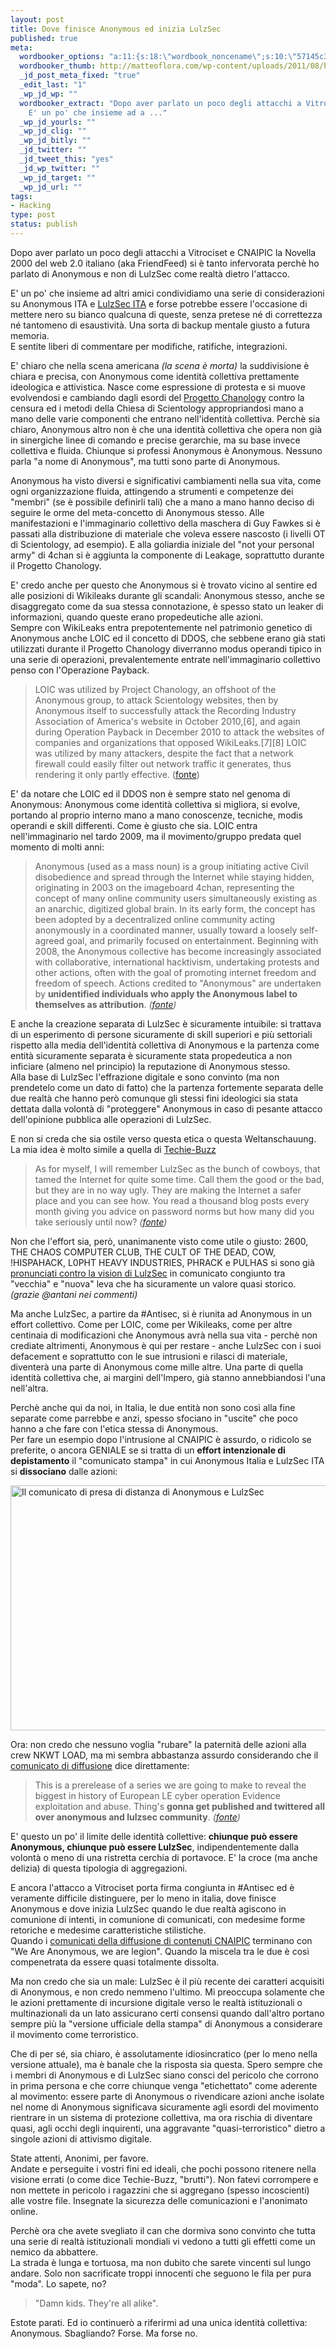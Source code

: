 ```yaml
--- 
layout: post
title: Dove finisce Anonymous ed inizia LulzSec
published: true
meta: 
  wordbooker_options: "a:11:{s:18:\"wordbook_noncename\";s:10:\"57145c3a3a\";s:18:\"wordbook_page_post\";s:15:\"131388540210117\";s:18:\"wordbook_orandpage\";s:1:\"2\";s:23:\"wordbook_default_author\";s:1:\"1\";s:23:\"wordbook_extract_length\";s:3:\"256\";s:19:\"wordbook_actionlink\";s:3:\"200\";s:26:\"wordbooker_publish_default\";s:2:\"on\";s:18:\"wordbook_attribute\";s:8:\"BlogPost\";s:24:\"wordbooker_status_update\";s:2:\"on\";s:29:\"wordbooker_status_update_text\";s:26:\": Post :  %title% - %link%\";s:20:\"wordbook_comment_get\";s:2:\"on\";}"
  wordbooker_thumb: http://matteoflora.com/wp-content/uploads/2011/08/hackers-com-640x392.jpg
  _jd_post_meta_fixed: "true"
  _edit_last: "1"
  _wp_jd_wp: ""
  wordbooker_extract: "Dopo aver parlato un poco degli attacchi a Vitrociset e CNAIPIC la Novella 2000 del web 2.0 italiano (aka FriendFeed) si \xC3\xA8 tanto infervorata perch\xC3\xA8 ho parlato di Anonymous e non di LulzSec come realt\xC3\xA0 dietro l'attacco.  \r\n  \r\n\
    E' un po' che insieme ad a ..."
  _wp_jd_yourls: ""
  _wp_jd_clig: ""
  _wp_jd_bitly: ""
  _jd_twitter: ""
  _jd_tweet_this: "yes"
  _jd_wp_twitter: ""
  _wp_jd_target: ""
  _wp_jd_url: ""
tags: 
- Hacking
type: post
status: publish
---
```

Dopo aver parlato un poco degli attacchi a Vitrociset e CNAIPIC la Novella 2000 del web 2.0 italiano (aka FriendFeed) si è tanto infervorata perchè ho parlato di Anonymous e non di LulzSec come realtà dietro l'attacco.  
  
E' un po' che insieme ad altri amici condividiamo una serie di considerazioni su Anonymous ITA e [LulzSec ITA][lulzita] e forse potrebbe essere l'occasione di mettere nero su bianco qualcuna di queste, senza pretese né di correttezza né tantomeno di esaustività. Una sorta di backup mentale giusto a futura memoria.  
E sentite liberi di commentare per modifiche, ratifiche, integrazioni.  
    
E' chiaro che nella scena americana *(la scena è morta)* la suddivisione è chiara e precisa, con Anonymous come identità collettiva prettamente ideologica e attivistica. Nasce come espressione di protesta e si muove evolvendosi e cambiando dagli esordi del [Progetto Chanology](http://en.wikipedia.org/wiki/Project_Chanology) contro la censura ed i metodi della Chiesa di Scientology appropriandosi mano a mano delle varie componenti che entrano nell'identità collettiva. Perchè sia chiaro, Anonymous altro non è che una identità collettiva che opera non già in sinergiche linee di comando e precise gerarchie, ma su base invece collettiva e fluida. Chiunque si professi Anonymous è Anonymous. Nessuno parla "a nome di Anonymous", ma tutti sono parte di Anonymous.  
  
Anonymous ha visto diversi e significativi cambiamenti nella sua vita, come ogni organizzazione fluida, attingendo a strumenti e competenze dei "membri" (se è possibile definirli tali) che a mano a mano hanno deciso di seguire le orme del meta-concetto di Anonymous stesso. Alle manifestazioni e l'immaginario collettivo della maschera di Guy Fawkes si è passati alla distribuzione di materiale che voleva essere nascosto (i livelli OT di Scientology, ad esempio). E alla goliardia iniziale del "not your personal army" di 4chan si è aggiunta la componente di Leakage, soprattutto durante il Progetto Chanology.  
  
E' credo anche per questo che Anonymous si è trovato vicino al sentire ed alle posizioni di Wikileaks durante gli scandali: Anonymous stesso, anche se disaggregato come da sua stessa connotazione, è spesso stato un leaker di informazioni, quando queste erano propedeutiche alle azioni.  
Sempre con WikiLeaks entra prepotentemente nel patrimonio genetico di Anonymous anche LOIC ed il concetto di DDOS, che sebbene erano già stati utilizzati durante il Progetto Chanology diverranno modus operandi tipico in una serie di operazioni, prevalentemente entrate nell'immaginario collettivo penso con l'Operazione Payback.  

> LOIC was utilized by Project Chanology, an offshoot of the Anonymous group, to attack Scientology websites, then by Anonymous itself to successfully attack the Recording Industry Association of America's website in October 2010,[6], and again during Operation Payback in December 2010 to attack the websites of companies and organizations that opposed WikiLeaks.[7][8] LOIC was utilized by many attackers, despite the fact that a network firewall could easily filter out network traffic it generates, thus rendering it only partly effective. ([fonte](http://en.wikipedia.org/wiki/LOIC))

E' da notare che LOIC ed il DDOS non è sempre stato nel genoma di Anonymous: Anonymous come identità collettiva si migliora, si evolve, portando al proprio interno mano a mano conoscenze, tecniche, modis operandi e skill differenti. Come è giusto che sia. LOIC entra nell'immaginario nel tardo 2009, ma il movimento/gruppo predata quel momento di molti anni:

> Anonymous (used as a mass noun) is a group initiating active Civil disobedience and spread through the Internet while staying hidden, originating in 2003 on the imageboard 4chan, representing the concept of many online community users simultaneously existing as an anarchic, digitized global brain.
> In its early form, the concept has been adopted by a decentralized online community acting anonymously in a coordinated manner, usually toward a loosely self-agreed goal, and primarily focused on entertainment.
> Beginning with 2008, the Anonymous collective has become increasingly associated with collaborative, international hacktivism, undertaking protests and other actions, often with the goal of promoting internet freedom and freedom of speech. Actions credited to "Anonymous" are undertaken by **unidentified individuals who apply the Anonymous label to themselves as attribution**. *([fonte](http://en.wikipedia.org/wiki/Anonymous_(group)))*
  
E anche la creazione separata di LulzSec è sicuramente intuibile: si trattava di un esperimento di persone sicuramente di skill superiori e più settoriali rispetto alla media dell'identità collettiva di Anonymous e la partenza come entità sicuramente separata è sicuramente stata propedeutica a non inficiare (almeno nel principio) la reputazione di Anonymous stesso.  
Alla base di LulzSec l'effrazione digitale e sono convinto (ma non prendetelo come un dato di fatto) che la partenza fortemente separata delle due realtà che hanno però comunque gli stessi fini ideologici sia stata dettata dalla volontà di "proteggere" Anonymous in caso di pesante attacco dell'opinione pubblica alle operazioni di LulzSec.  
  
E non si creda che sia ostile verso questa etica o questa Weltanschauung. La mia idea è molto simile a quella di [Techie-Buzz](http://techie-buzz.com/tech-news/lulzsec-statement.html)

> As for myself, I will remember LulzSec as the bunch of cowboys, that tamed the Internet for quite some time. Call them the good or the bad, but they are in no way ugly. They are making the Internet a safer place and you can see how. You read a thousand blog posts every month giving you advice on password norms but how many did you take seriously until now? *([fonte](http://techie-buzz.com/tech-news/lulzsec-statement.html))*
  
Non che l'effort sia, però, unanimanente visto come utile o giusto:  2600, THE CHAOS COMPUTER CLUB, THE CULT OF THE DEAD, COW, !HISPAHACK, L0PHT HEAVY INDUSTRIES, PHRACK e PULHAS si sono già [pronunciati contro la vision di LulzSec](http://lists.hackerspaces.org/pipermail/discuss/2011-June/004063.html) in comunicato congiunto tra "vecchia" e "nuova" leva che ha sicuramente un valore quasi storico. *(grazie @antani nei commenti)*  
  
Ma anche LulzSec, a partire da #Antisec, si è riunita ad Anonymous in un effort collettivo. Come per LOIC, come per Wikileaks, come per altre centinaia di modificazioni che Anonymous avrà nella sua vita - perchè non crediate altrimenti, Anonymous è qui per restare - anche LulzSec con i suoi defacement e soprattutto con le sue intrusioni e rilasci di materiale, diventerà una parte di Anonymous come mille altre. Una parte di quella identità collettiva che, ai margini dell'Impero, già stanno annebbiandosi l'una nell'altra.  
  
Perchè anche qui da noi, in Italia, le due entità non sono così alla fine separate come parrebbe e anzi, spesso sfociano in "uscite" che poco hanno a che fare con l'etica stessa di Anonymous.  
Per fare un esempio dopo l'intrusione al CNAIPIC è assurdo, o ridicolo se preferite, o ancora GENIALE se si tratta di un **effort intenzionale di depistamento** il "comunicato stampa" in cui Anonymous Italia e LulzSec ITA si **dissociano** dalle azioni:  

<a href="http://matteoflora.com/2011/08/dove-finisce-anonymous-ed-inizia-lulzsec/hackers-com/" rel="attachment wp-att-255"><img src="http://matteoflora.com/wp-content/uploads/2011/08/hackers-com-640x392.jpg" alt="Il comunicato di presa di distanza di Anonymous e LulzSec" title="Il comunicato di presa di distanza di Anonymous e LulzSec" width="640" height="392" class="aligncenter size-medium wp-image-255" /></a>  
  
Ora: non credo che nessuno voglia "rubare" la paternità delle azioni alla crew NKWT LOAD, ma mi sembra abbastanza assurdo considerando che il [comunicato di diffusione](http://pastebin.com/r21cExeP) dice direttamente:   

> This is a prerelease of a series we are going to make to reveal the biggest in history of European LE cyber operation Evidence exploitation and abuse. Thing's **gonna get published and twittered all over anonymous and lulzsec community**. *([fonte](http://pastebin.com/r21cExeP))*  
  
E' questo un po' il limite delle identità collettive: **chiunque può essere Anonymous, chiunque può essere LulzSec**, indipendentemente dalla volontà o meno di una ristretta cerchia di portavoce. E' la croce (ma anche delizia) di questa tipologia di aggregazioni.  
  
E ancora l'attacco a Vitrociset porta firma congiunta in #Antisec ed è veramente difficile distinguere, per lo meno in italia, dove finisce Anonymous e dove inizia LulzSec quando le due realtà agiscono in comunione di intenti, in comunione di comunicati, con medesime forme retoriche e medesime caratteristiche stilistiche.  
Quando i [comunicati della diffusione di contenuti CNAIPIC](http://pastebin.com/UZZpDGWE) terminano con "We Are Anonymous, we are legion". Quando la miscela tra le due è così compenetrata da essere quasi totalmente dissolta.  
  
Ma non credo che sia un male: LulzSec è il più recente dei caratteri acquisiti di Anonymous, e non credo nemmeno l'ultimo. Mi preoccupa solamente che le azioni prettamente di incursione digitale verso le realtà istituzionali o multinazionali da un lato assicurano certi consensi quando dall'altro portano sempre più la "versione ufficiale della stampa" di Anonymous a considerare il movimento come terroristico.  
  
Che di per sé, sia chiaro, è assolutamente idiosincratico (per lo meno nella versione attuale), ma è banale che la risposta sia questa. Spero sempre che i membri di Anonymous e di LulzSec siano consci del pericolo che corrono in prima persona e che corre chiunque venga "etichettato" come aderente al movimento: essere parte di Anonymous o rivendicare azioni anche isolate nel nome di Anonymous significava sicuramente agli esordi del movimento rientrare in un sistema di protezione collettiva, ma ora rischia di diventare quasi, agli occhi degli inquirenti, una aggravante "quasi-terroristico" dietro a singole azioni di attivismo digitale.  
  
State attenti, Anonimi, per favore.  
Andate e perseguite i vostri fini ed ideali, che pochi possono ritenere nella visione errati (o come dice Techie-Buzz, "brutti"). Non fatevi corrompere e non mettete in pericolo i ragazzini che si aggregano (spesso incoscienti) alle vostre file. Insegnate la sicurezza delle comunicazioni e l'anonimato online.  
  
Perchè ora che avete svegliato il can che dormiva sono convinto che tutta una serie di realtà istituzionali mondiali vi vedono a tutti gli effetti come un nemico da abbattere.  
La strada è lunga e tortuosa, ma non dubito che sarete vincenti sul lungo andare. Solo non sacrificate troppi innocenti che seguono le fila per pura "moda".  Lo sapete, no?

> "Damn kids.  They're all alike".

Estote parati. 
Ed io continuerò a riferirmi ad una unica identità collettiva: Anonymous. Sbagliando? Forse. Ma forse no.  
  
[lulzita]: https://twitter.com/#!/LulzSecITALY
